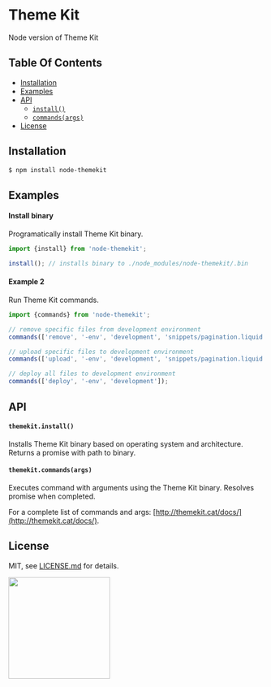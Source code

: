 # Theme Kit

Node version of Theme Kit

## Table Of Contents

- [Installation](#installation)
- [Examples](#examples)
- [API](#api)
    + [`install()`](#themekitinstall)
    + [`commands(args)`](#themekitcommands)
- [License](http://github.com/Shopify/node-themekit/blob/master/LICENSE.md)

## Installation
```bash
$ npm install node-themekit
```

## Examples

#### Install binary

Programatically install Theme Kit binary.

```javascript
import {install} from 'node-themekit';

install(); // installs binary to ./node_modules/node-themekit/.bin
```

#### Example 2

Run Theme Kit commands.

```javascript
import {commands} from 'node-themekit';

// remove specific files from development environment
commands(['remove', '-env', 'development', 'snippets/pagination.liquid', 'snippets/date.liquid']);

// upload specific files to development environment
commands(['upload', '-env', 'development', 'snippets/pagination.liquid']);

// deploy all files to development environment
commands(['deploy', '-env', 'development']);
```

## API

#### `themekit.install()`

Installs Theme Kit binary based on operating system and architecture. Returns a promise with path to binary.

#### `themekit.commands(args)`

Executes command with arguments using the Theme Kit binary. Resolves promise when completed.

For a complete list of commands and args: [http://themekit.cat/docs/](http://themekit.cat/docs/).

## License

MIT, see [LICENSE.md](http://github.com/Shopify/node-themekit/blob/master/LICENSE.md) for details.

<img src="https://cdn.shopify.com/shopify-marketing_assets/builds/19.0.0/shopify-full-color-black.svg" width="200" />
